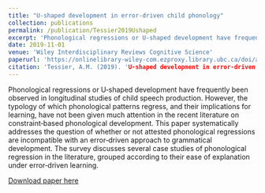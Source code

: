 ```yaml
---
title: "U-shaped development in error-driven child phonology"
collection: publications
permalink: /publication/Tessier2019Ushaped
excerpt: 'Phonological regressions or U‐shaped development have frequently been observed in longitudinal studies of child speech production. However, the typology of which phonological patterns regress, and their implications for learning, have not been given much attention in the recent literature on constraint‐based phonological development. This paper systematically addresses the question of whether or not attested phonological regressions are incompatible with an error‐driven approach to grammatical development. The survey discusses several case studies of phonological regression in the literature, grouped according to their ease of explanation under error‐driven learning. '
date: 2019-11-01
venue: 'Wiley Interdisciplinary Reviews Cognitive Science'
paperurl: 'https://onlinelibrary-wiley-com.ezproxy.library.ubc.ca/doi/abs/10.1002/wcs.1505'
citation: 'Tessier, A.M. (2019). 'U-shaped development in error-driven child phonology'. WIREs Cognitive Science vol 10(6). e1505.'
---
```

<div class="amtText" markdown="1">
Phonological regressions or U‐shaped development have frequently been observed in longitudinal studies of child speech production. However, the typology of which phonological patterns regress, and their implications for learning, have not been given much attention in the recent literature on constraint‐based phonological development. This paper systematically addresses the question of whether or not attested phonological regressions are incompatible with an error‐driven approach to grammatical development. The survey discusses several case studies of phonological regression in the literature, grouped according to their ease of explanation under error‐driven learning.

[Download paper here](https://onlinelibrary-wiley-com.ezproxy.library.ubc.ca/doi/abs/10.1002/wcs.1505)
</div>
